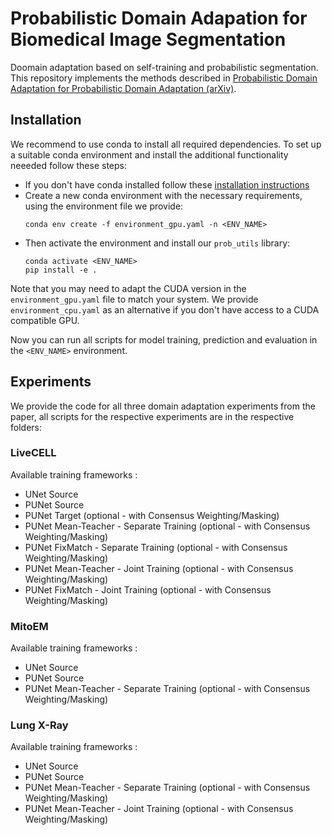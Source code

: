 # Probabilistic Domain Adapation for Biomedical Image Segmentation

Doomain adaptation based on self-training and probabilistic segmentation. This repository implements the methods described in [Probabilistic Domain Adaptation for Probabilistic Domain Adaptation (arXiv)](https://arxiv.org/abs/2303.11790).

## Installation

We recommend to use conda to install all required dependencies. To set up a suitable conda environment and install the additional functionality neeeded follow these steps:
- If you don't have conda installed follow these [installation instructions](https://docs.conda.io/projects/conda/en/stable/user-guide/install/download.html#anaconda-or-miniconda)
- Create a new conda environment with the necessary requirements, using the environment file we provide:
  ```
  conda env create -f environment_gpu.yaml -n <ENV_NAME>
  ```
- Then activate the environment and install our `prob_utils` library:
  ```
  conda activate <ENV_NAME>
  pip install -e .
  ```

Note that you may need to adapt the CUDA version in the `environment_gpu.yaml` file to match your system. 
We provide `environment_cpu.yaml` as an alternative if you don't have access to a CUDA compatible GPU.

Now you can run all scripts for model training, prediction and evaluation in the `<ENV_NAME>` environment.

## Experiments

We provide the code for all three domain adaptation experiments from the paper, all scripts for the respective experiments are in the respective folders:

### LiveCELL

Available training frameworks :
- UNet Source
- PUNet Source
- PUNet Target (optional - with Consensus Weighting/Masking)
- PUNet Mean-Teacher - Separate Training (optional - with Consensus Weighting/Masking)
- PUNet FixMatch - Separate Training (optional - with Consensus Weighting/Masking)
- PUNet Mean-Teacher - Joint Training (optional - with Consensus Weighting/Masking)
- PUNet FixMatch - Joint Training (optional - with Consensus Weighting/Masking)

### MitoEM

Available training frameworks :
- UNet Source
- PUNet Source
- PUNet Mean-Teacher - Separate Training (optional - with Consensus Weighting/Masking)

### Lung X-Ray

Available training frameworks :
- UNet Source
- PUNet Source
- PUNet Mean-Teacher - Separate Training (optional - with Consensus Weighting/Masking)
- PUNet Mean-Teacher - Joint Training (optional - with Consensus Weighting/Masking)
